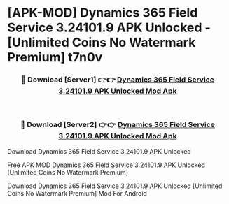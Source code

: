 # [APK-MOD] Dynamics 365 Field Service 3.24101.9 APK Unlocked - [Unlimited Coins No Watermark Premium] t7n0v



<div align="center">
<h3>🔴 Download [Server1] 👉👉 <a href="https://momento.my/?title=Dynamics_365_Field_Service_3.24101.9_APK_Unlocked">Dynamics 365 Field Service 3.24101.9 APK Unlocked Mod Apk</a></h3><br>

<h3>🔴 Download [Server2] 👉👉 <a href="https://momento.my/?title=Dynamics_365_Field_Service_3.24101.9_APK_Unlocked">Dynamics 365 Field Service 3.24101.9 APK Unlocked Mod Apk</a></h3>
</div>



Download Dynamics 365 Field Service 3.24101.9 APK Unlocked 

Free APK MOD Dynamics 365 Field Service 3.24101.9 APK Unlocked [Unlimited Coins No Watermark Premium]

Download Dynamics 365 Field Service 3.24101.9 APK Unlocked [Unlimited Coins No Watermark Premium] Mod For Android
